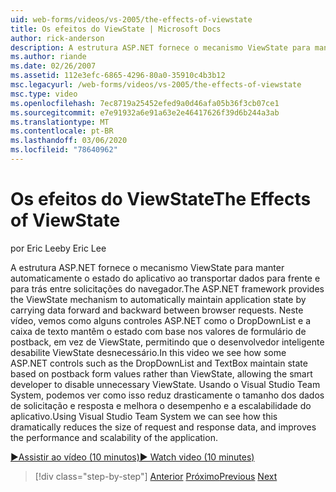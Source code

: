 ```yaml
---
uid: web-forms/videos/vs-2005/the-effects-of-viewstate
title: Os efeitos do ViewState | Microsoft Docs
author: rick-anderson
description: A estrutura ASP.NET fornece o mecanismo ViewState para manter automaticamente o estado do aplicativo ao transportar dados para frente e para trás entre Alter do navegador...
ms.author: riande
ms.date: 02/26/2007
ms.assetid: 112e3efc-6865-4296-80a0-35910c4b3b12
msc.legacyurl: /web-forms/videos/vs-2005/the-effects-of-viewstate
msc.type: video
ms.openlocfilehash: 7ec8719a25452efed9a0d46afa05b36f3cb07ce1
ms.sourcegitcommit: e7e91932a6e91a63e2e46417626f39d6b244a3ab
ms.translationtype: MT
ms.contentlocale: pt-BR
ms.lasthandoff: 03/06/2020
ms.locfileid: "78640962"
---
```

# <a name="the-effects-of-viewstate"></a><span data-ttu-id="149e9-103">Os efeitos do ViewState</span><span class="sxs-lookup"><span data-stu-id="149e9-103">The Effects of ViewState</span></span>

<span data-ttu-id="149e9-104">por Eric Lee</span><span class="sxs-lookup"><span data-stu-id="149e9-104">by Eric Lee</span></span>

<span data-ttu-id="149e9-105">A estrutura ASP.NET fornece o mecanismo ViewState para manter automaticamente o estado do aplicativo ao transportar dados para frente e para trás entre solicitações do navegador.</span><span class="sxs-lookup"><span data-stu-id="149e9-105">The ASP.NET framework provides the ViewState mechanism to automatically maintain application state by carrying data forward and backward between browser requests.</span></span> <span data-ttu-id="149e9-106">Neste vídeo, vemos como alguns controles ASP.NET como o DropDownList e a caixa de texto mantêm o estado com base nos valores de formulário de postback, em vez de ViewState, permitindo que o desenvolvedor inteligente desabilite ViewState desnecessário.</span><span class="sxs-lookup"><span data-stu-id="149e9-106">In this video we see how some ASP.NET controls such as the DropDownList and TextBox maintain state based on postback form values rather than ViewState, allowing the smart developer to disable unnecessary ViewState.</span></span> <span data-ttu-id="149e9-107">Usando o Visual Studio Team System, podemos ver como isso reduz drasticamente o tamanho dos dados de solicitação e resposta e melhora o desempenho e a escalabilidade do aplicativo.</span><span class="sxs-lookup"><span data-stu-id="149e9-107">Using Visual Studio Team System we can see how this dramatically reduces the size of request and response data, and improves the performance and scalability of the application.</span></span>

[<span data-ttu-id="149e9-108">&#9654;Assistir ao vídeo (10 minutos)</span><span class="sxs-lookup"><span data-stu-id="149e9-108">&#9654; Watch video (10 minutes)</span></span>](https://channel9.msdn.com/Blogs/ASP-NET-Site-Videos/the-effects-of-viewstate)

> [!div class="step-by-step"]
> <span data-ttu-id="149e9-109">[Anterior](using-the-load-test-agent.md)
> [Próximo](how-do-i-integrate-defect-tracking-with-testing.md)</span><span class="sxs-lookup"><span data-stu-id="149e9-109">[Previous](using-the-load-test-agent.md)
[Next](how-do-i-integrate-defect-tracking-with-testing.md)</span></span>
